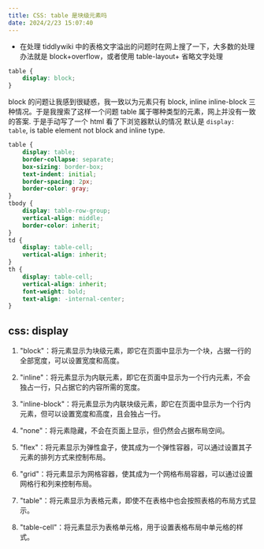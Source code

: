 ```yaml
---
title: CSS: table 是块级元素吗
date: 2024/2/23 15:07:40
---
```


* 在处理 tiddlywiki 中的表格文字溢出的问题时在网上搜了一下，大多数的处理办法就是 block+overflow，或者使用 table-layout+ 省略文字处理

```css
table {
	display: block;
}
```

block 的问题让我感到很疑惑，我一致以为元素只有 block, inline inline-block 三种情况。于是我搜索了这样一个问题 table 属于哪种类型的元素，网上并没有一致的答案. 于是手动写了一个 html 看了下浏览器默认的情况 默认是 `display: table`, is table element not block and inline type.

```css
table {
    display: table;
    border-collapse: separate;
    box-sizing: border-box;
    text-indent: initial;
    border-spacing: 2px;
    border-color: gray;
}
tbody {
    display: table-row-group;
    vertical-align: middle;
    border-color: inherit;
}
td {
    display: table-cell;
    vertical-align: inherit;
}
th {
    display: table-cell;
    vertical-align: inherit;
    font-weight: bold;
    text-align: -internal-center;
}
```

## css: display

1. "block"：将元素显示为块级元素，即它在页面中显示为一个块，占据一行的全部宽度，可以设置宽度和高度。

2. "inline"：将元素显示为内联元素，即它在页面中显示为一个行内元素，不会独占一行，只占据它的内容所需的宽度。

3. "inline-block"：将元素显示为内联块级元素，即它在页面中显示为一个行内元素，但可以设置宽度和高度，且会独占一行。

4. "none"：将元素隐藏，不会在页面上显示，但仍然会占据布局空间。

5. "flex"：将元素显示为弹性盒子，使其成为一个弹性容器，可以通过设置其子元素的排列方式来控制布局。

6. "grid"：将元素显示为网格容器，使其成为一个网格布局容器，可以通过设置网格行和列来控制布局。

7. "table"：将元素显示为表格元素，即使不在表格中也会按照表格的布局方式显示。

8. "table-cell"：将元素显示为表格单元格，用于设置表格布局中单元格的样式。